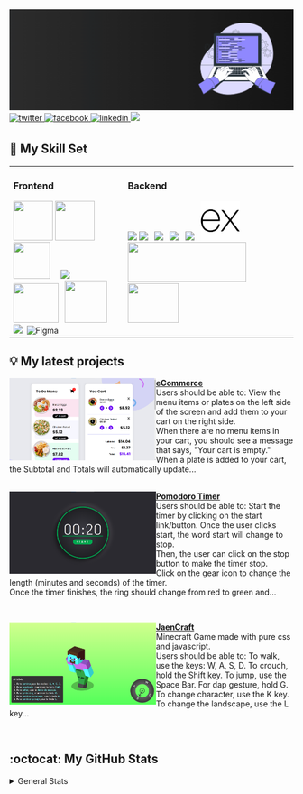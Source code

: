 <div align="center">
<img src="./assets/portada6.gif" /> 
</div>

<div>
<a href="https://twitter.com/jaenfigueroa_" target="blank">
<img src=https://img.shields.io/twitter/follow/jaenfigueroa_?labelColor=2b2b2b&logoColor=white&logo=twitter&style=for-the-badge&color=555555 alt=twitter style="margin-bottom: 5px;"  />
</a>
<!-- <a href="https://twitter.com/jaenfigueroa_" target="blank">
<img src=https://img.shields.io/badge/twiiter-%232E87FB?color=2b2b2b&style=for-the-badge&logo=twitter&logoColor=white alt=twitter  />
</a> -->
<a href="https://www.facebook.com/JaenDeveloper" target="blank">
<img src=https://img.shields.io/badge/facebook-%232E87FB.svg?color=2b2b2b&style=for-the-badge&logo=facebook&logoColor=white alt=facebook style="margin-bottom: 5px;" />
</a>
<a href="https://linkedin.com/in/jaenfigueroa" target="blank">
<img src=https://img.shields.io/badge/linkedin-%231E77B5.svg?color=2b2b2b&style=for-the-badge&logo=linkedin&logoColor=white alt=linkedin style="margin-bottom: 5px;" />
</a>
<img src="https://komarev.com/ghpvc/?labelColor=555555&color=2b2b2b&username=jaenfigueroa&label=PROFILE VIEWS&style=for-the-badge" height="28px"/>
</div>

## 🚀 My Skill Set


<!-- <p>
<img src="https://img.shields.io/badge/html5-%23E34F26.svg?style=for-the-badge&logo=html5&logoColor=white&color=2b2b2b" style="margin-bottom: 4px;" height="30px">
<img src="https://img.shields.io/badge/css3-%231572B6.svg?style=for-the-badge&logo=css3&logoColor=white&color=2b2b2b" style="margin-bottom: 4px;" height="30px">
<img src="https://img.shields.io/badge/sass-%23323330.svg?style=for-the-badge&logo=sass&logoColor=white" style="margin-bottom: 4px;" height="30px">
<img src="https://img.shields.io/badge/bootstrap-%23323330.svg?style=for-the-badge&logo=bootstrap&logoColor=white" style="margin-bottom: 4px;" height="30px">
<img src="https://img.shields.io/badge/javascript-%23323330.svg?style=for-the-badge&logo=javascript&logoColor=white&color=2b2b2b" style="margin-bottom: 4px;" height="30px">
<img src="https://img.shields.io/badge/typescript-%23323330.svg?style=for-the-badge&logo=typescript&logoColor=white" style="margin-bottom: 4px;" height="30px">
<img src="https://img.shields.io/badge/react-%23323330.svg?style=for-the-badge&logo=react&logoColor=white" style="margin-bottom: 4px;" height="30px">
<img src="https://img.shields.io/badge/git-%23F05033.svg?style=for-the-badge&logo=git&logoColor=white&color=2b2b2b" style="margin-bottom: 4px;" height="30px">
<img src="https://img.shields.io/badge/github-%23323330.svg?style=for-the-badge&logo=github&logoColor=white" style="margin-bottom: 4px;" height="30px">
<img src="https://img.shields.io/badge/nodejs-%23323330.svg?style=for-the-badge&logo=nodejs&logoColor=white" style="margin-bottom: 4px;" height="30px">
<img src="https://img.shields.io/badge/express-%23323330.svg?style=for-the-badge&logo=express&logoColor=white" style="margin-bottom: 4px;" height="30px">
<img src="https://img.shields.io/badge/mongodb-%23323330.svg?style=for-the-badge&logo=mongodb&logoColor=white" style="margin-bottom: 4px;" height="30px">
</p>


<div>
<img src="./assets/arbolito7.gif"  width="65%" />
</div> -->



<table><tr><td valign="top" >

### Frontend

<div > 
    
<img src="https://upload.wikimedia.org/wikipedia/commons/6/61/HTML5_logo_and_wordmark.svg" width="70px" height="70px" /> 
<img src="https://upload.wikimedia.org/wikipedia/commons/d/d5/CSS3_logo_and_wordmark.svg" width="70px" height="70px" />  &nbsp;
<img src="https://upload.wikimedia.org/wikipedia/commons/9/99/Unofficial_JavaScript_logo_2.svg" width="65px" height="65px" />  &nbsp; &nbsp;
<img src="https://upload.wikimedia.org/wikipedia/commons/thumb/4/4c/Typescript_logo_2020.svg/768px-Typescript_logo_2020.svg.png?20221110153201" height="65px" /> &nbsp;
<img src="https://upload.wikimedia.org/wikipedia/commons/a/a7/React-icon.svg" width="80px" height="70px" /> &nbsp;
<img src="https://upload.wikimedia.org/wikipedia/commons/9/96/Sass_Logo_Color.svg" width="75px" height="75px" />&nbsp;
<img src="https://upload.wikimedia.org/wikipedia/commons/b/b2/Bootstrap_logo.svg" height="60px" />&nbsp;
<img src="https://profilinator.rishav.dev/skills-assets/figma-icon.svg" alt="Figma" height="65" /> 

</div>
</td><td valign="top" >

### Backend

<div  >

<img src="https://profilinator.rishav.dev/skills-assets/linux-original.svg"  height="65" />
<img src="https://upload.wikimedia.org/wikipedia/commons/4/4b/Bash_Logo_Colored.svg" height="65px" /> &nbsp;
<img src="https://profilinator.rishav.dev/skills-assets/git-scm-icon.svg" height="70" /> &nbsp;
<img src="https://profilinator.rishav.dev/skills-assets/powershell.png" height="70" /> &nbsp;
<img src="https://upload.wikimedia.org/wikipedia/commons/thumb/d/d9/Node.js_logo.svg/885px-Node.js_logo.svg.png?20170401104355" height="70px" /> &nbsp;
<img src="https://raw.githubusercontent.com/devicons/devicon/master/icons/express/express-original.svg" height="70px" /> &nbsp;
<img src="https://upload.wikimedia.org/wikipedia/commons/9/93/MongoDB_Logo.svg" height="70px" width="210px" /> &nbsp;
<img src="https://upload.wikimedia.org/wikipedia/commons/d/db/Npm-logo.svg" width="90px" height="70px" />

</div> 
</td></tr></table>

## 💡 My latest projects

<p align="left">
<a href="https://github.com/jaenfigueroa/eCommerce"><img src="./assets/ecommerce.png" width="260px" align="left" /></a>
<a href="https://github.com/jaenfigueroa/eCommerce" ><strong>eCommerce</strong></a>
<br>Users should be able to:
View the menu items or plates on the left side of the screen and add them to your cart on the right side.<br>
When there are no menu items in your cart, you should see a message that says, "Your cart is empty."<br>
When a plate is added to your cart, the Subtotal and Totals will automatically update...<br>

<br>
  
  
<p align="left">
<a href="https://github.com/jaenfigueroa/Pomodoro-timer"><img src="./assets/reloj.png" width="260px" align="left" /></a>
<a href="https://github.com/jaenfigueroa/Pomodoro-timer" ><strong>Pomodoro Timer</strong></a><br>
Users should be able to:
Start the timer by clicking on the start link/button.
Once the user clicks start, the word start will change to stop. <br>Then, the user can click on the stop button to make the timer stop.<br>
Click on the gear icon to change the length (minutes and seconds) of the timer.<br>
Once the timer finishes, the ring should change from red to green and...
</p>

<br>

<p align="left">
<a href="https://github.com/jaenfigueroa/JaenCraft"><img src="./assets/jaencraft.png" width="260px" align="left" /></a>
<a href="https://github.com/jaenfigueroa/JaenCraft" ><strong>JaenCraft</strong></a>
<br>Minecraft Game made with pure css and javascript.
<br>Users should be able to:
To walk, use the keys: W, A, S, D.
To crouch, hold the Shift key.
To jump, use the Space Bar.
For dap gesture, hold G.
To change character, use the K key.
To change the landscape, use the L key...
</p>

<br>

<!-- ## :octocat: Github Stats


<div align="center">
    
<img src="https://github-readme-stats.vercel.app/api?username=jaenfigueroa&show_icons=true" width="49%" />
    
<img src="http://github-readme-streak-stats.herokuapp.com?user=jaenfigueroa&count_private=true&show_icons=true"  width="49%" /> 

</div> -->


<!-- ![snake svg](https://github.com/wavescats/wavescats/blob/output/github-contribution-grid-snake.svg) -->



<!-- ///////////////////////////////////////////////////////////////////////////////////////////////// -->


<h2>:octocat: My GitHub Stats</h2>

<details>
<summary>General Stats</summary>
    
![Anurag's GitHub stats](https://github-readme-stats.vercel.app/api?username=jaenfigueroa&count_private=true&show_icons=true)

[![GitHub Streak](https://streak-stats.demolab.com/?user=jaenfigueroa&theme=dark)](https://git.io/streak-stats)

    

[![Ashutosh's github activity graph](https://github-readme-activity-graph.cyclic.app/graph?username=jaenfigueroa&theme=github&area=true&hide_border=true)](https://github.com/jaenfigueroa/github-readme-activity-graph)


<img alt="github achievements" src="https://github-profile-trophy.vercel.app/?username=jaenfigueroa&theme=darkhub&no-frame=true&column=7" width=100%>


</details>
